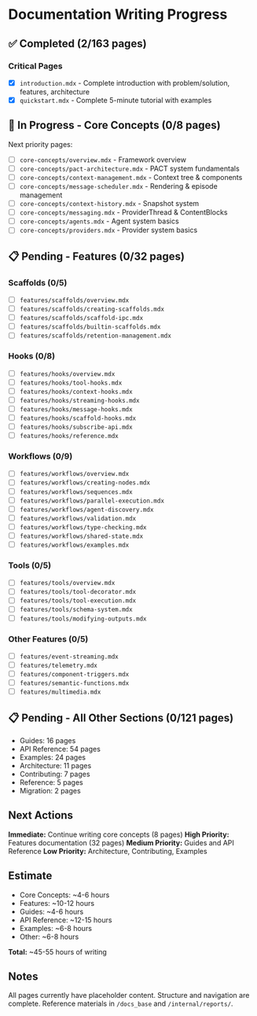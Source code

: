 # Documentation Writing Progress

## ✅ Completed (2/163 pages)

### Critical Pages
- [x] `introduction.mdx` - Complete introduction with problem/solution, features, architecture
- [x] `quickstart.mdx` - Complete 5-minute tutorial with examples

## 🚧 In Progress - Core Concepts (0/8 pages)

Next priority pages:
- [ ] `core-concepts/overview.mdx` - Framework overview
- [ ] `core-concepts/pact-architecture.mdx` - PACT system fundamentals  
- [ ] `core-concepts/context-management.mdx` - Context tree & components
- [ ] `core-concepts/message-scheduler.mdx` - Rendering & episode management
- [ ] `core-concepts/context-history.mdx` - Snapshot system
- [ ] `core-concepts/messaging.mdx` - ProviderThread & ContentBlocks
- [ ] `core-concepts/agents.mdx` - Agent system basics
- [ ] `core-concepts/providers.mdx` - Provider system basics

## 📋 Pending - Features (0/32 pages)

### Scaffolds (0/5)
- [ ] `features/scaffolds/overview.mdx`
- [ ] `features/scaffolds/creating-scaffolds.mdx`
- [ ] `features/scaffolds/scaffold-ipc.mdx`
- [ ] `features/scaffolds/builtin-scaffolds.mdx`
- [ ] `features/scaffolds/retention-management.mdx`

### Hooks (0/8)
- [ ] `features/hooks/overview.mdx`
- [ ] `features/hooks/tool-hooks.mdx`
- [ ] `features/hooks/context-hooks.mdx`
- [ ] `features/hooks/streaming-hooks.mdx`
- [ ] `features/hooks/message-hooks.mdx`
- [ ] `features/hooks/scaffold-hooks.mdx`
- [ ] `features/hooks/subscribe-api.mdx`
- [ ] `features/hooks/reference.mdx`

### Workflows (0/9)
- [ ] `features/workflows/overview.mdx`
- [ ] `features/workflows/creating-nodes.mdx`
- [ ] `features/workflows/sequences.mdx`
- [ ] `features/workflows/parallel-execution.mdx`
- [ ] `features/workflows/agent-discovery.mdx`
- [ ] `features/workflows/validation.mdx`
- [ ] `features/workflows/type-checking.mdx`
- [ ] `features/workflows/shared-state.mdx`
- [ ] `features/workflows/examples.mdx`

### Tools (0/5)
- [ ] `features/tools/overview.mdx`
- [ ] `features/tools/tool-decorator.mdx`
- [ ] `features/tools/tool-execution.mdx`
- [ ] `features/tools/schema-system.mdx`
- [ ] `features/tools/modifying-outputs.mdx`

### Other Features (0/5)
- [ ] `features/event-streaming.mdx`
- [ ] `features/telemetry.mdx`
- [ ] `features/component-triggers.mdx`
- [ ] `features/semantic-functions.mdx`
- [ ] `features/multimedia.mdx`

## 📋 Pending - All Other Sections (0/121 pages)

- Guides: 16 pages
- API Reference: 54 pages
- Examples: 24 pages
- Architecture: 11 pages
- Contributing: 7 pages
- Reference: 5 pages
- Migration: 2 pages

## Next Actions

**Immediate:** Continue writing core concepts (8 pages)
**High Priority:** Features documentation (32 pages)
**Medium Priority:** Guides and API Reference
**Low Priority:** Architecture, Contributing, Examples

## Estimate

- Core Concepts: ~4-6 hours
- Features: ~10-12 hours  
- Guides: ~4-6 hours
- API Reference: ~12-15 hours
- Examples: ~6-8 hours
- Other: ~6-8 hours

**Total:** ~45-55 hours of writing

## Notes

All pages currently have placeholder content. Structure and navigation are complete.
Reference materials in `/docs_base` and `/internal/reports/`.
